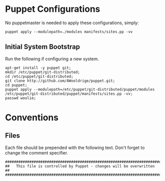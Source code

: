 Puppet Configurations
================================
No puppetmaster is needed to apply these configurations, simply:

    puppet apply --modulepath=./modules manifests/sites.pp -vv


Initial System Bootstrap
--------------------------------
Run the following if configuring a new system.

    apt-get install -y puppet git;
    mkdir /etc/puppet/git-distributed;
    cd /etc/puppet/git-distributed;
    git clone http://github.com/AWooldrige/puppet.git;
    cd puppet;
    puppet apply --modulepath=/etc/puppet/git-distributed/puppet/modules /etc/puppet/git-distributed/puppet/manifests/sites.pp -vv;
    passwd woolie;

Conventions
==============================

Files
------------------------------
Each file should be prepended with the following text. Don't forget to change the comment specifier.

    #########################################################################
    ##   This file is controlled by Puppet - changes will be overwritten   ##
    #########################################################################
